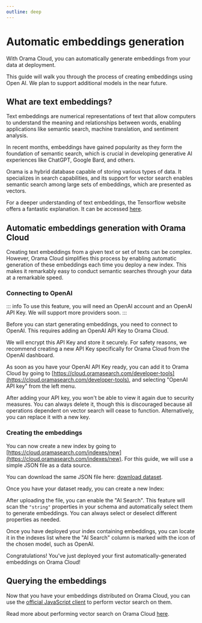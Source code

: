 ```yaml
---
outline: deep
---
```


# Automatic embeddings generation

With Orama Cloud, you can automatically generate embeddings from your data at deployment.

This guide will walk you through the process of creating embeddings using Open AI. We plan to support additional models in the near future.

## What are text embeddings?

Text embeddings are numerical representations of text that allow computers to understand the meaning and relationships between words, enabling applications like semantic search, machine translation, and sentiment analysis.

In recent months, embeddings have gained popularity as they form the foundation of semantic search, which is crucial in developing generative AI experiences like ChatGPT, Google Bard, and others.

Orama is a hybrid database capable of storing various types of data. It specializes in search capabilities, and its support for vector search enables semantic search among large sets of embeddings, which are presented as vectors.

For a deeper understanding of text embeddings, the Tensorflow website offers a fantastic explanation. It can be accessed [here](https://www.tensorflow.org/text/guide/word_embeddings).

## Automatic embeddings generation with Orama Cloud

Creating text embeddings from a given text or set of texts can be complex. However, Orama Cloud simplifies this process by enabling automatic generation of these embeddings each time you deploy a new index. This makes it remarkably easy to conduct semantic searches through your data at a remarkable speed.

### Connecting to OpenAI

::: info
To use this feature, you will need an OpenAI account and an OpenAI API Key.
We will support more providers soon.
:::

Before you can start generating embeddings, you need to connect to OpenAI. This requires adding an OpenAI API Key to Orama Cloud.

We will encrypt this API Key and store it securely. For safety reasons, we recommend creating a new API Key specifically for Orama Cloud from the OpenAI dashboard.

As soon as you have your OpenAI API Key ready, you can add it to Orama Cloud by going to [https://cloud.oramasearch.com/developer-tools](https://cloud.oramasearch.com/developer-tools), and selecting "OpenAI API key" from the left menu.

<ZoomImg
  src='/cloud/guides/automatic-embeddings-generation/automatic-embeddings-generation.png'
  alt='Adding OpenAI API Key to Orama Cloud'
/>

After adding your API key, you won't be able to view it again due to security measures. You can always delete it, though this is discouraged because all operations dependent on vector search will cease to function. Alternatively, you can replace it with a new key.

<ZoomImg
  src='/cloud/guides/automatic-embeddings-generation/open-ai-api-key.png'
  alt='Your OpenAI API Key'
/>

### Creating the embeddings 

You can now create a new index by going to [https://cloud.oramasearch.com/indexes/new](https://cloud.oramasearch.com/indexes/new). For this guide, we will use a simple JSON file as a data source.

You can download the same JSON file here: [download dataset](/cloud/guides/example-datasets/games.json).

Once you have your dataset ready, you can create a new Index:

<ZoomImg
  src='/cloud/guides/automatic-embeddings-generation/new-index.png'
  alt='Creating a new index on Orama Cloud'
/>

After uploading the file, you can enable the "AI Search". This feature will scan the `"string"` properties in your schema and automatically select them to generate embeddings. You can always select or deselect different properties as needed.

<ZoomImg
  src='/cloud/guides/automatic-embeddings-generation/enable-orama-ai.png'
  alt='Enablin Orama AI on Orama Cloud'
/>

Once you have deployed your index containing embeddings, you can locate it in the indexes list where the "AI Search" column is marked with the icon of the chosen model, such as OpenAI.

Congratulations! You've just deployed your first automatically-generated embeddings on Orama Cloud!

## Querying the embeddings

Now that you have your embeddings distributed on Orama Cloud, you can use the [official JavaScript client](/cloud/integrating-orama-cloud/javascript-sdk) to perform vector search on them.

Read more about performing vector search on Orama Cloud [here](/cloud/performing-search/vector-search).